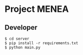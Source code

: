 # Project MENEA

## Developer

```shell
$ cd server
$ pip install -r requirements.txt
$ python main.py
```
